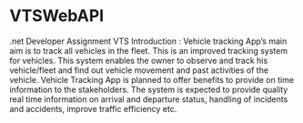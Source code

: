 # VTSWebAPI
.net  Developer Assignment  VTS Introduction :  Vehicle tracking App’s main aim is to track all vehicles in the fleet. This is an improved tracking system for vehicles. This system enables the owner to observe and track his vehicle/fleet and find out vehicle movement and past activities of the vehicle. Vehicle Tracking App is planned to offer benefits to provide on time information to the stakeholders. The system is expected to provide quality real time information on arrival and departure status, handling of incidents and accidents, improve traffic efficiency etc.
